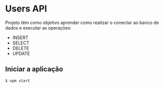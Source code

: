 # Users API

Projeto têm como objetivo aprender como realizar o conectar ao banco de dados e executar as operações:

- INSERT
- SELECT
- DELETE
- UPDATE

## Iniciar a aplicação

```
$ npm start
```
